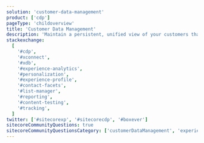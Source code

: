 ```yaml
---
solution: 'customer-data-management'
product: ['cdp']
pageType: 'childoverview'
title: 'Customer Data Management'
description: 'Maintain a persistent, unified view of your customers that is available to be leveraged in all your channels'
stackexchange:
  [
    '#cdp',
    '#xconnect',
    '#xdb',
    '#experience-analytics',
    '#personalization',
    '#experience-profile',
    '#contact-facets',
    '#list-manager',
    '#reporting',
    '#content-testing',
    '#tracking',
  ]
twitter: ['#sitecorexp', '#sitecorecdp', '#boxever']
sitecoreCommunityQuestions: true
sitecoreCommunityQuestionsCategory: ['customerDataManagement', 'experiencePlatform']
---
```

